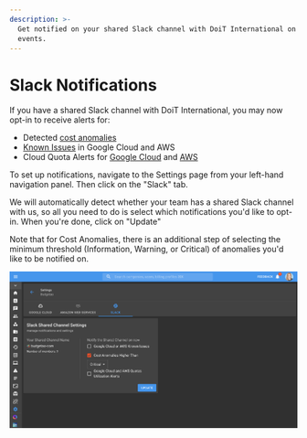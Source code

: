 ```yaml
---
description: >-
  Get notified on your shared Slack channel with DoiT International on important
  events.
---
```


# Slack Notifications

If you have a shared Slack channel with DoiT International, you may now opt-in to receive alerts for:

* Detected [cost anomalies](../anomaly-detection/cloud-anomalies.md)
* [Known Issues](../tickets/cloud-infrastructure-known-issues.md) in Google Cloud and AWS
* Cloud Quota Alerts for [Google Cloud](https://help.doit-intl.com/google-cloud/google-cloud-quotas) and [AWS](https://help.doit-intl.com/amazon-web-services/aws-quotas)

To set up notifications, navigate to the Settings page from your left-hand navigation panel. Then click on the "Slack" tab.

We will automatically detect whether your team has a shared Slack channel with us, so all you need to do is select which notifications you'd like to opt-in. When you're done, click on "Update"

Note that for Cost Anomalies, there is an additional step of selecting the minimum threshold (Information, Warning, or Critical) of anomalies you'd like to be notified on.

![A screenshot showing you the _Select Shared Channel Settings_ menu](<../.gitbook/assets/image (68).png>)
